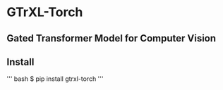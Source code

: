 # GTrXL-Torch 
## Gated Transformer Model for Computer Vision

## Install 
''' bash
$ pip install gtrxl-torch
'''
